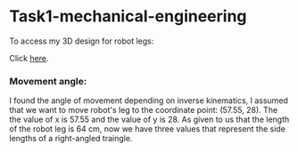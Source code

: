 # Task1-mechanical-engineering

To access my 3D design for robot legs:

Click [here](https://cad.onshape.com/documents/9648865d3515d1519fbdd117/w/0e36142ff93126735fae55e8/e/e9efa5639bf8b6ff610eaf11?renderMode=0&uiState=62d1e499bef4ec472d1a1db6).
### Movement angle:
I found the angle of movement depending on inverse kinematics, I assumed that we want to move robot's leg to the coordinate point: (57.55, 28). The the  value of x is 57.55 and the value of y is 28. As given to us that the length of the robot leg is 64 cm, now we have three values that represent the side lengths of a right-angled traingle.
